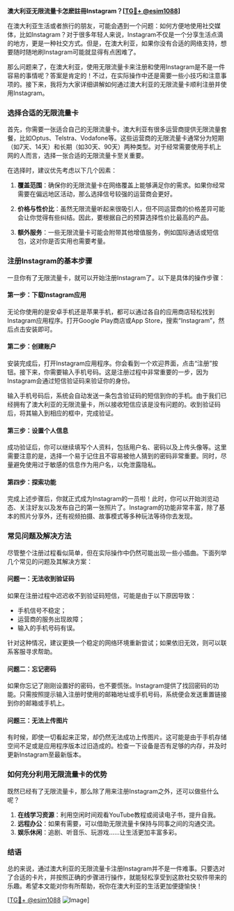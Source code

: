 **澳大利亚无限流量卡怎麽註冊Instagram？[[TG💪+ @esim1088](https://t.me/s/esim1088)]**

在澳大利亚生活或者旅行的朋友，可能会遇到一个问题：如何方便地使用社交媒体，比如Instagram？对于很多年轻人来说，Instagram不仅是一个分享生活点滴的地方，更是一种社交方式。但是，在澳大利亚，如果你没有合适的网络支持，想要随时随地刷Instagram可能就显得有点困难了。

那么问题来了，在澳大利亚，使用无限流量卡来注册和使用Instagram是不是一件容易的事情呢？答案是肯定的！不过，在实际操作中还是需要一些小技巧和注意事项的。接下来，我将为大家详细讲解如何通过澳大利亚的无限流量卡顺利注册并使用Instagram。

### **选择合适的无限流量卡**

首先，你需要一张适合自己的无限流量卡。澳大利亚有很多运营商提供无限流量套餐，比如Optus、Telstra、Vodafone等。这些运营商的无限流量卡通常分为短期（如7天、14天）和长期（如30天、90天）两种类型。对于经常需要使用手机上网的人而言，选择一张合适的无限流量卡至关重要。

在选择时，建议优先考虑以下几个因素：

1. **覆盖范围**：确保你的无限流量卡在网络覆盖上能够满足你的需求。如果你经常需要在偏远地区活动，那么选择信号较强的运营商会更好。
   
2. **价格与性价比**：虽然无限流量听起来很吸引人，但不同运营商的价格差异可能会让你觉得有些纠结。因此，要根据自己的预算选择性价比最高的产品。

3. **额外服务**：一些无限流量卡可能会附带其他增值服务，例如国际通话或短信包，这对你是否实用也需要考量。

### **注册Instagram的基本步骤**

一旦你有了无限流量卡，就可以开始注册Instagram了。以下是具体的操作步骤：

#### **第一步：下载Instagram应用**
无论你使用的是安卓手机还是苹果手机，都可以通过各自的应用商店轻松找到Instagram应用程序。打开Google Play商店或App Store，搜索“Instagram”，然后点击安装即可。

#### **第二步：创建账户**
安装完成后，打开Instagram应用程序。你会看到一个欢迎界面，点击“注册”按钮。接下来，你需要输入手机号码。这是注册过程中非常重要的一步，因为Instagram会通过短信验证码来验证你的身份。

输入手机号码后，系统会自动发送一条包含验证码的短信到你的手机。由于我们已经拥有了澳大利亚的无限流量卡，所以接收短信应该是没有问题的。收到验证码后，将其输入到相应的框中，完成验证。

#### **第三步：设置个人信息**
成功验证后，你可以继续填写个人资料，包括用户名、密码以及上传头像等。这里需要注意的是，选择一个易于记住且不容易被他人猜到的密码非常重要。同时，尽量避免使用过于敏感的信息作为用户名，以免泄露隐私。

#### **第四步：探索功能**
完成上述步骤后，你就正式成为Instagram的一员啦！此时，你可以开始浏览动态、关注好友以及发布自己的第一张照片了。Instagram的功能非常丰富，除了基本的照片分享外，还有视频拍摄、故事模式等多种玩法等待你去发现。

### **常见问题及解决方法**

尽管整个注册过程看似简单，但在实际操作中仍然可能出现一些小插曲。下面列举几个常见的问题及其解决方案：

#### **问题一：无法收到验证码**
如果在注册过程中迟迟收不到验证码短信，可能是由于以下原因导致：
- 手机信号不稳定；
- 运营商的服务出现故障；
- 输入的手机号码有误。

针对这种情况，建议更换一个稳定的网络环境重新尝试；如果依旧无效，则可以联系客服寻求帮助。

#### **问题二：忘记密码**
如果你忘记了刚刚设置好的密码，也不要慌张。Instagram提供了找回密码的功能。只需按照提示输入注册时使用的邮箱地址或手机号码，系统便会发送重置链接到你的邮箱或手机上。

#### **问题三：无法上传图片**
有时候，即使一切看起来正常，却仍然无法成功上传图片。这可能是由于手机存储空间不足或是应用程序版本过旧造成的。检查一下设备是否有足够的内存，并及时更新Instagram至最新版本。

### **如何充分利用无限流量卡的优势**

既然已经有了无限流量卡，那么除了用来注册Instagram之外，还可以做些什么呢？

1. **在线学习资源**：利用空闲时间观看YouTube教程或阅读电子书，提升自我。
2. **远程办公**：如果有需要，可以借助无限流量卡保持与同事之间的沟通交流。
3. **娱乐休闲**：追剧、听音乐、玩游戏……让生活更加丰富多彩。

### **结语**

总的来说，通过澳大利亚的无限流量卡注册Instagram并不是一件难事。只要选对了合适的卡片，并按照正确的步骤进行操作，就能轻松享受到这款社交软件带来的乐趣。希望本文能对你有所帮助，祝你在澳大利亚的生活更加便捷愉快！

[[TG💪+ @esim1088](https://t.me/s/esim1088) ![Image](https://i.postimg.cc/4NQfJmqS/Snipaste-2025-05-13-00-14-12.png)]